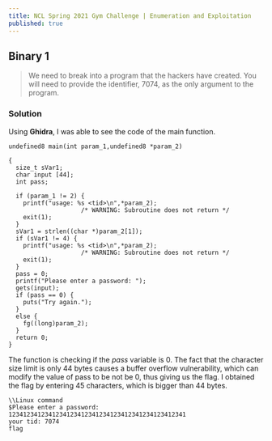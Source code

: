 ```yaml
---
title: NCL Spring 2021 Gym Challenge | Enumeration and Exploitation
published: true
---
```


## [](#header-2) Binary 1

> We need to break into a program that the hackers have created. You will need to provide the identifier, 7074, as the only argument to the program.

### [](#header-3)Solution

Using **Ghidra**, I was able to see the code of the main function.

```
undefined8 main(int param_1,undefined8 *param_2)

{
  size_t sVar1;
  char input [44];
  int pass;
  
  if (param_1 != 2) {
    printf("usage: %s <tid>\n",*param_2);
                    /* WARNING: Subroutine does not return */
    exit(1);
  }
  sVar1 = strlen((char *)param_2[1]);
  if (sVar1 != 4) {
    printf("usage: %s <tid>\n",*param_2);
                    /* WARNING: Subroutine does not return */
    exit(1);
  }
  pass = 0;
  printf("Please enter a password: ");
  gets(input);
  if (pass == 0) {
    puts("Try again.");
  }
  else {
    fg((long)param_2);
  }
  return 0;
}

```

The function is checking if the _pass_ variable is 0.
The fact that the character size limit is only 44 bytes causes a buffer overflow vulnerability, which can modify the value of pass to be not be 0, thus giving us the flag.
I obtained the flag by entering 45 characters, which is bigger than 44 bytes.

```Linux
\\Linux command
$Please enter a password: 1234123412341234123412341234123412341234123412341
your tid: 7074
flag
```
